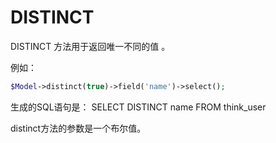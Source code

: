 # DISTINCT

DISTINCT 方法用于返回唯一不同的值 。


例如：

```php
$Model->distinct(true)->field('name')->select();
```

生成的SQL语句是： SELECT DISTINCT name FROM think_user

distinct方法的参数是一个布尔值。
